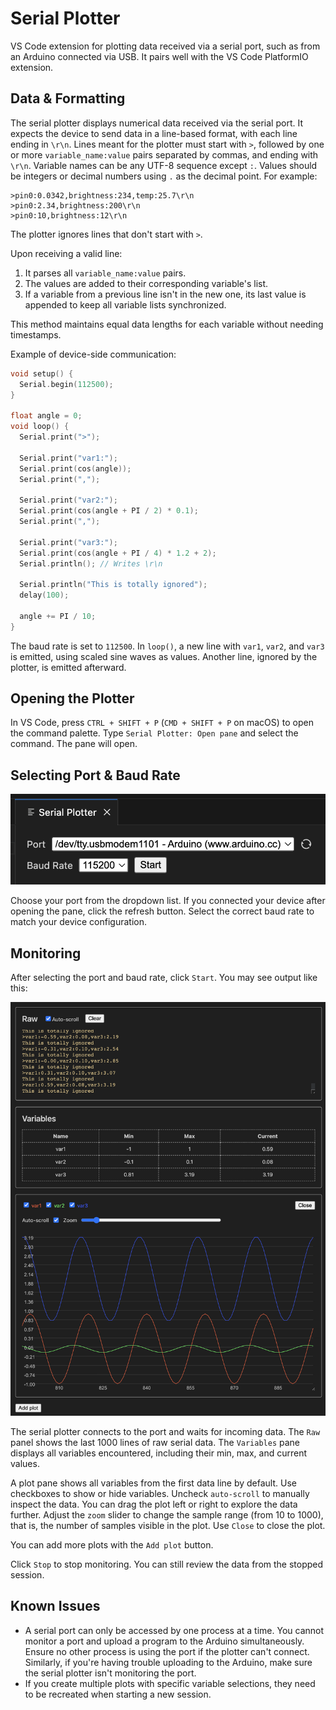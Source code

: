 # Serial Plotter
VS Code extension for plotting data received via a serial port, such as from an Arduino connected via USB. It pairs well with the VS Code PlatformIO extension.

## Data & Formatting
The serial plotter displays numerical data received via the serial port. It expects the device to send data in a line-based format, with each line ending in `\r\n`. Lines meant for the plotter must start with `>`, followed by one or more `variable_name:value` pairs separated by commas, and ending with `\r\n`. Variable names can be any UTF-8 sequence except `:`. Values should be integers or decimal numbers using `.` as the decimal point. For example:

```
>pin0:0.0342,brightness:234,temp:25.7\r\n
>pin0:2.34,brightness:200\r\n
>pin0:10,brightness:12\r\n
```

The plotter ignores lines that don't start with `>`.

Upon receiving a valid line:
1. It parses all `variable_name:value` pairs.
2. The values are added to their corresponding variable's list.
3. If a variable from a previous line isn't in the new one, its last value is appended to keep all variable lists synchronized.

This method maintains equal data lengths for each variable without needing timestamps.

Example of device-side communication:

```cpp
void setup() {
  Serial.begin(112500);
}

float angle = 0;
void loop() {
  Serial.print(">");

  Serial.print("var1:");
  Serial.print(cos(angle));
  Serial.print(",");

  Serial.print("var2:");
  Serial.print(cos(angle + PI / 2) * 0.1);
  Serial.print(",");

  Serial.print("var3:");
  Serial.print(cos(angle + PI / 4) * 1.2 + 2);
  Serial.println(); // Writes \r\n

  Serial.println("This is totally ignored");
  delay(100);

  angle += PI / 10;
}
```

The baud rate is set to `112500`. In `loop()`, a new line with `var1`, `var2`, and `var3` is emitted, using scaled sine waves as values. Another line, ignored by the plotter, is emitted afterward.

## Opening the Plotter
In VS Code, press `CTRL + SHIFT + P` (`CMD + SHIFT + P` on macOS) to open the command palette. Type `Serial Plotter: Open pane` and select the command. The pane will open.

## Selecting Port & Baud Rate

![docs/pane-1.png](docs/pane-1.png)

Choose your port from the dropdown list. If you connected your device after opening the pane, click the refresh button. Select the correct baud rate to match your device configuration.

## Monitoring
After selecting the port and baud rate, click `Start`. You may see output like this:

![docs/pane-2.png](docs/pane-2.png)

The serial plotter connects to the port and waits for incoming data. The `Raw` panel shows the last 1000 lines of raw serial data. The `Variables` pane displays all variables encountered, including their min, max, and current values.

A plot pane shows all variables from the first data line by default. Use checkboxes to show or hide variables. Uncheck `auto-scroll` to manually inspect the data. You can drag the plot left or right to explore the data further. Adjust the `zoom` slider to change the sample range (from 10 to 1000), that is, the number of samples visible in the plot. Use `Close` to close the plot.

You can add more plots with the `Add plot` button.

Click `Stop` to stop monitoring. You can still review the data from the stopped session.

## Known Issues
- A serial port can only be accessed by one process at a time. You cannot monitor a port and upload a program to the Arduino simultaneously. Ensure no other process is using the port if the plotter can't connect. Similarly, if you're having trouble uploading to the Arduino, make sure the serial plotter isn't monitoring the port.
- If you create multiple plots with specific variable selections, they need to be recreated when starting a new session.